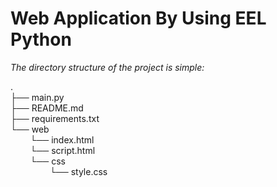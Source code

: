 <html>
<h1>Web Application By Using EEL Python</h1>
<body>
    <div><i>The directory structure of the project is simple:</i></div>
    <p>
.<br>
├── main.py<br>
├── README.md<br>
├── requirements.txt<br>
└── web<br>
&nbsp;&nbsp;&nbsp;&nbsp;&nbsp;&nbsp;&nbsp;&nbsp;└── index.html<br>
&nbsp;&nbsp;&nbsp;&nbsp;&nbsp;&nbsp;&nbsp;&nbsp;└── script.html<br>
&nbsp;&nbsp;&nbsp;&nbsp;&nbsp;&nbsp;&nbsp;&nbsp;└── css<br>
&nbsp;&nbsp;&nbsp;&nbsp;&nbsp;&nbsp;&nbsp;&nbsp;&nbsp;&nbsp;&nbsp;&nbsp;&nbsp;&nbsp;&nbsp;&nbsp;└── style.css <br>
    </p>
<body>        
</html>
